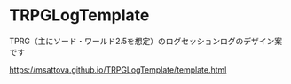 # TRPGLogTemplate

TPRG（主にソード・ワールド2.5を想定）のログセッションログのデザイン案です

https://msattova.github.io/TRPGLogTemplate/template.html
